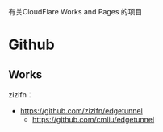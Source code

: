  有关CloudFlare Works and Pages 的项目


# Github
## Works
zizifn：
- https://github.com/zizifn/edgetunnel
  - https://github.com/cmliu/edgetunnel


